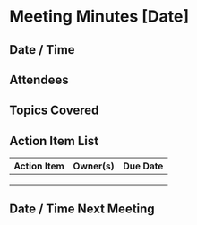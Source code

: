 # Meeting Minutes [Date]

## Date / Time

## Attendees

## Topics Covered

## Action Item List

| **Action Item** | **Owner(s)** | **Due Date** |
| --------------- | ------------ | ------------ |
|                 |              |              |
|                 |              |              |
|                 |              |              |

## Date / Time Next Meeting

